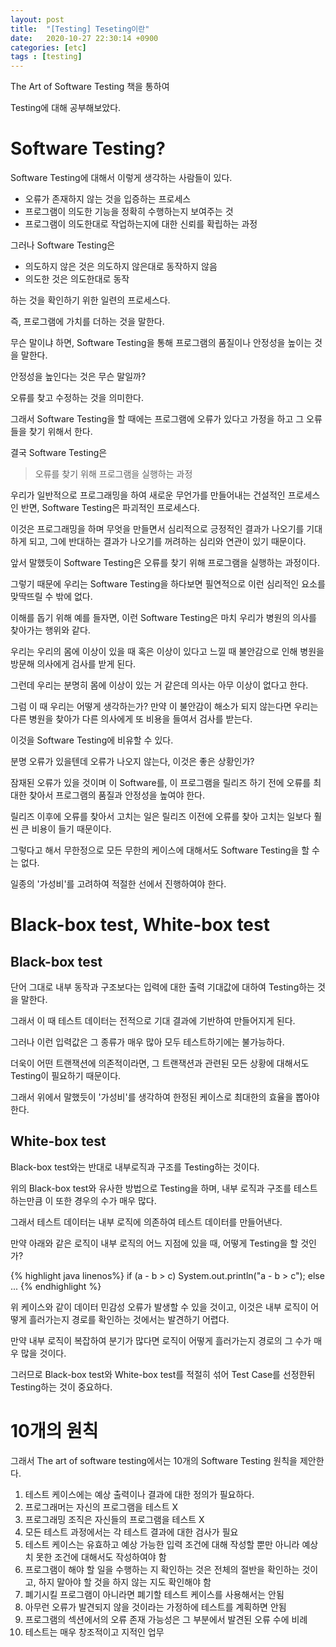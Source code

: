 ```yaml
---
layout: post
title:  "[Testing] Teseting이란"
date:   2020-10-27 22:30:14 +0900
categories: [etc]
tags : [testing]
---
```

The Art of Software Testing 책을 통하여

Testing에 대해 공부해보았다.

<!--more-->

# Software Testing?
Software Testing에 대해서 이렇게 생각하는 사람들이 있다.

- 오류가 존재하지 않는 것을 입증하는 프로세스
- 프로그램이 의도한 기능을 정확히 수행하는지 보여주는 것
- 프로그램이 의도한대로 작업하는지에 대한 신뢰를 확립하는 과정


그러나 Software Testing은
- 의도하지 않은 것은 의도하지 않은대로 동작하지 않음
- 의도한 것은 의도한대로 동작

하는 것을 확인하기 위한 일련의 프로세스다.

즉, 프로그램에 가치를 더하는 것을 말한다.

무슨 말이냐 하면, Software Testing을 통해 프로그램의 품질이나 안정성을 높이는 것을 말한다.

안정성을 높인다는 것은 무슨 말일까?

오류를 찾고 수정하는 것을 의미한다. 

그래서 Software Testing을 할 때에는 프로그램에 오류가 있다고 가정을 하고 그 오류들을 찾기 위해서 한다.

결국 Software Testing은

> 오류를 찾기 위해 프로그램을 실행하는 과정

우리가 일반적으로 프로그래밍을 하여 새로운 무언가를 만들어내는 건설적인 프로세스인 반면, Software Testing은 파괴적인 프로세스다.

이것은 프로그래밍을 하며 무엇을 만들면서 심리적으로 긍정적인 결과가 나오기를 기대하게 되고, 그에 반대하는 결과가 나오기를 꺼려하는 심리와 연관이 있기 때문이다.

앞서 말했듯이 Software Testing은 오류를 찾기 위해 프로그램을 실행하는 과정이다.

그렇기 때문에 우리는 Software Testing을 하다보면 필연적으로 이런 심리적인 요소를 맞딱뜨릴 수 밖에 없다.

이해를 돕기 위해 예를 들자면, 이런 Software Testing은 마치 우리가 병원의 의사를 찾아가는 행위와 같다.

우리는 우리의 몸에 이상이 있을 때 혹은 이상이 있다고 느낄 때 불안감으로 인해 병원을 방문해 의사에게 검사를 받게 된다.

그런데 우리는 분명히 몸에 이상이 있는 거 같은데 의사는 아무 이상이 없다고 한다.

그럼 이 때 우리는 어떻게 생각하는가? 만약 이 불안감이 해소가 되지 않는다면 우리는 다른 병원을 찾아가 다른 의사에게 또 비용을 들여서 검사를 받는다.

이것을 Software Testing에 비유할 수 있다.

분명 오류가 있을텐데 오류가 나오지 않는다, 이것은 좋은 상황인가?

잠재된 오류가 있을 것이며 이 Software를, 이 프로그램을 릴리즈 하기 전에 오류를 최대한 찾아서 프로그램의 품질과 안정성을 높여야 한다.

릴리즈 이후에 오류를 찾아서 고치는 일은 릴리즈 이전에 오류를 찾아 고치는 일보다 훨씬 큰 비용이 들기 때문이다.

그렇다고 해서 무한정으로 모든 무한의 케이스에 대해서도 Software Testing을 할 수는 없다.

일종의 '가성비'를 고려하여 적절한 선에서 진행하여야 한다.

# Black-box test, White-box test
## Black-box test
단어 그대로 내부 동작과 구조보다는 입력에 대한 출력 기대값에 대하여 Testing하는 것을 말한다.

그래서 이 때 테스트 데이터는 전적으로 기대 결과에 기반하여 만들어지게 된다.

그러나 이런 입력값은 그 종류가 매우 많아 모두 테스트하기에는 불가능하다.

더욱이 어떤 트랜잭션에 의존적이라면, 그 트랜잭션과 관련된 모든 상황에 대해서도 Testing이 필요하기 때문이다.

그래서 위에서 말했듯이 '가성비'를 생각하여 한정된 케이스로 최대한의 효율을 뽑아야 한다.

## White-box test
Black-box test와는 반대로 내부로직과 구조를 Testing하는 것이다.

위의 Black-box test와 유사한 방법으로 Testing을 하며, 내부 로직과 구조를 테스트하는만큼 이 또한 경우의 수가 매우 많다.

그래서 테스트 데이터는 내부 로직에 의존하여 테스트 데이터를 만들어낸다.

만약 아래와 같은 로직이 내부 로직의 어느 지점에 있을 때, 어떻게 Testing을 할 것인가?

{% highlight java linenos%}
if (a - b > c) System.out.println("a - b > c");
else ...
{% endhighlight %}


위 케이스와 같이 데이터 민감성 오류가 발생할 수 있을 것이고, 이것은 내부 로직이 어떻게 흘러가는지 경로를 확인하는 것에서는 발견하기 어렵다.

만약 내부 로직이 복잡하여 분기가 많다면 로직이 어떻게 흘러가는지 경로의 그 수가 매우 많을 것이다.


그러므로 Black-box test와 White-box test를 적절히 섞어 Test Case를 선정한뒤 Testing하는 것이 중요하다.

# 10개의 원칙
그래서 The art of software testing에서는 10개의 Software Testing 원칙을 제안한다.

1. 테스트 케이스에는 예상 출력이나 결과에 대한 정의가 필요하다.
1. 프로그래머는 자신의 프로그램을 테스트 X
1. 프로그래밍 조직은 자신들의 프로그램을 테스트 X
1. 모든 테스트 과정에서는 각 테스트 결과에 대한 검사가 필요
1. 테스트 케이스는 유효하고 예상 가능한 입력 조건에 대해 작성할 뿐만 아니라 예상치 못한 조건에 대해서도 작성하여야 함
1. 프로그램이 해야 할 일을 수행하는 지 확인하는 것은 전체의 절반을 확인하는 것이고, 하지 말아야 할 것을 하지 않는 지도 확인해야 함
1. 폐기시킬 프로그램이 아니라면 폐기할 테스트 케이스를 사용해서는 안됨
1. 아무런 오류가 발견되지 않을 것이라는 가정하에 테스트를 계획하면 안됨
1. 프로그램의 섹션에서의 오류 존재 가능성은 그 부분에서 발견된 오류 수에 비례
1. 테스트는 매우 창조적이고 지적인 업무

